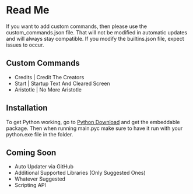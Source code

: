 # Read Me
If you want to add custom commands, then please use the custom_commands.json file.  That will not be modified in automatic updates and will always stay compatible.  If you modify the builtins.json file, expect issues to occur.

## Custom Commands
- Credits | Credit The Creators
- Start | Startup Text And Cleared Screen
- Aristotle | No More Aristotle

## Installation
To get Python working, go to [Python Download](https://www.python.org/downloads/release/python-3120/) and get the embeddable package.  Then when running main.pyc make sure to have it run with your python.exe file in the folder.

## Coming Soon
- Auto Updater via GitHub
- Additional Supported Libraries (Only Suggested Ones)
- Whatever Suggested
- Scripting API